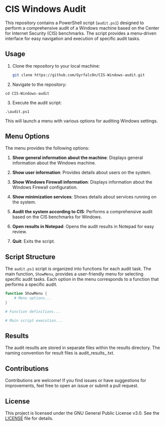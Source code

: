 # CIS Windows Audit

This repository contains a PowerShell script (`audit.ps1`) designed to perform a comprehensive audit of a Windows machine based on the Center for Internet Security (CIS) benchmarks. The script provides a menu-driven interface for easy navigation and execution of specific audit tasks.

## Usage

1. Clone the repository to your local machine:

   ```bash
   git clone https://github.com/Gyrfalc0n/CIS-Windows-audit.git
    ```

2. Navigate to the repository:

```
cd CIS-Windows-audit
```

3. Execute the audit script:

```
.\audit.ps1
```

This will launch a menu with various options for auditing Windows settings.

## Menu Options

The menu provides the following options:

1. **Show general information about the machine**: Displays general information about the Windows machine.

2. **Show user information**: Provides details about users on the system.

3. **Show Windows Firewall information**: Displays information about the Windows Firewall configuration.

4. **Show minimization services**: Shows details about services running on the system.

5. **Audit the system according to CIS**: Performs a comprehensive audit based on the CIS benchmarks for Windows.

6. **Open results in Notepad**: Opens the audit results in Notepad for easy review.

7. **Quit**: Exits the script.

## Script Structure

The `audit.ps1` script is organized into functions for each audit task. The main function, `ShowMenu`, provides a user-friendly menu for selecting specific audit tasks. Each option in the menu corresponds to a function that performs a specific audit.

```powershell
function ShowMenu {
    # Menu options...
}

# Function definitions...

# Main script execution...
```

## Results
The audit results are stored in separate files within the results directory. The naming convention for result files is audit_results_<timestamp>.txt.

## Contributions
Contributions are welcome! If you find issues or have suggestions for improvements, feel free to open an issue or submit a pull request.

## License
This project is licensed under the GNU General Public License v3.0. See the [LICENSE](https://github.com/Gyrfalc0n/CIS-Windows-audit/blob/main/LICENSE) file for details.